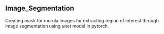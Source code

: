 ## Image_Segmentation
Creating mask for morula images for extracting region of interest through image segmentation using unet model in pytorch.
